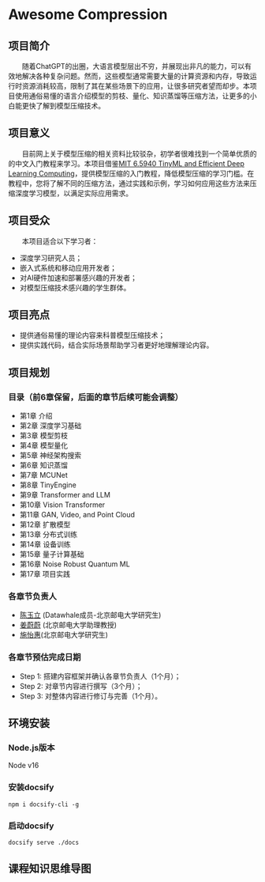 # Awesome Compression

## 项目简介

&emsp;&emsp;随着ChatGPT的出圈，大语言模型层出不穷，并展现出非凡的能力，可以有效地解决各种复杂问题。然而，这些模型通常需要大量的计算资源和内存，导致运行时资源消耗较高，限制了其在某些场景下的应用，让很多研究者望而却步。本项目使用通俗易懂的语言介绍模型的剪枝、量化、知识蒸馏等压缩方法，让更多的小白能更快了解到模型压缩技术。

## 项目意义

&emsp;&emsp;目前网上关于模型压缩的相关资料比较驳杂，初学者很难找到一个简单优质的的中文入门教程来学习。本项目借鉴[MIT 6.5940 TinyML and Efficient Deep Learning Computing](https://hanlab.mit.edu/courses/2023-fall-65940)，提供模型压缩的入门教程，降低模型压缩的学习门槛。在教程中，您将了解不同的压缩方法，通过实践和示例，学习如何应用这些方法来压缩深度学习模型，以满足实际应用需求。


## 项目受众

&emsp;&emsp;本项目适合以下学习者：

- 深度学习研究人员；
- 嵌入式系统和移动应用开发者；
- 对AI硬件加速和部署感兴趣的开发者；
- 对模型压缩技术感兴趣的学生群体。

## 项目亮点

- 提供通俗易懂的理论内容来科普模型压缩技术；
- 提供实践代码，结合实际场景帮助学习者更好地理解理论内容。

## 项目规划

### 目录（前6章保留，后面的章节后续可能会调整）

- 第1章 介绍
- 第2章 深度学习基础
- 第3章 模型剪枝
- 第4章 模型量化
- 第5章 神经架构搜索
- 第6章 知识蒸馏
- 第7章 MCUNet
- 第8章 TinyEngine
- 第9章 Transformer and LLM
- 第10章 Vision Transformer
- 第11章 GAN, Video, and Point Cloud
- 第12章 扩散模型
- 第13章 分布式训练
- 第14章 设备训练
- 第15章 量子计算基础
- 第16章 Noise Robust Quantum ML
- 第17章 项目实践


### 各章节负责人

- [陈玉立](https://github.com/ironartisan) (Datawhale成员-北京邮电大学研究生)
- [姜蔚蔚](https://jwwthu.github.io) (北京邮电大学助理教授)
- [施怡惠]()(北京邮电大学研究生)


### 各章节预估完成日期

- Step 1: 搭建内容框架并确认各章节负责人（1个月）；
- Step 2: 对章节内容进行撰写（3个月）；
- Step 3: 对整体内容进行修订与完善（1个月）。

## 环境安装
### Node.js版本

Node v16

### 安装docsify
```shell
npm i docsify-cli -g
```


### 启动docsify
```shell
docsify serve ./docs
```

## 课程知识思维导图





